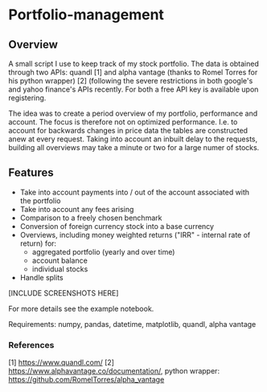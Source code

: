 # Portfolio-management

## Overview
A small script I use to keep track of my stock portfolio. The data is obtained through two APIs: quandl [1] and alpha
vantage (thanks to Romel Torres for his python wrapper) [2] (following the severe restrictions in both google's and yahoo finance's APIs recently. For both a free API
key is available upon registering.

The idea was to create a period overview of my portfolio, performance and account. The focus is therefore not on
optimized performance. I.e. to account for backwards changes in price data the tables are constructed anew at every
request. Taking into account an inbuilt delay to the requests, building all overviews may take a minute or two for a
large numer of stocks.


## Features
- Take into account payments into / out of the account associated with the portfolio
- Take into account any fees arising
- Comparison to a freely chosen benchmark
- Conversion of foreign currency stock into a base currency
- Overviews, including money weighted returns ("IRR" - internal rate of return) for:
    - aggregated portfolio (yearly and over time)
    - account balance
    - individual stocks
- Handle splits

[INCLUDE SCREENSHOTS HERE]

For more details see the example notebook.

Requirements:
numpy, pandas, datetime, matplotlib, quandl, alpha vantage

### References
[1] https://www.quandl.com/
[2] https://www.alphavantage.co/documentation/, python wrapper: https://github.com/RomelTorres/alpha_vantage
